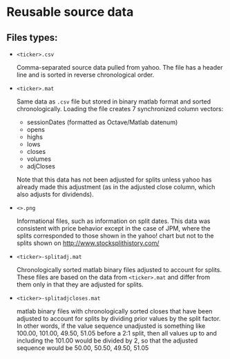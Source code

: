 Reusable source data
===
Files types:
---
- <code>&lt;ticker&gt;.csv</code>

    Comma-separated source data pulled from yahoo. The file has a header line and is
    sorted in reverse chronological order.

- <code>&lt;ticker&gt;.mat</code>

    Same data as <code>.csv</code> file but stored in binary matlab format and sorted
    chronologically. Loading the file creates 7 synchronized column vectors:

    - sessionDates (formatted as Octave/Matlab datenum)
    - opens
    - highs
    - lows
    - closes
    - volumes
    - adjCloses

    Note that this data has not been adjusted for splits unless yahoo has already made this
    adjustment (as in the adjusted close column, which also adjusts for dividends).

- <code>&lt;&gt;.png</code>

    Informational files, such as information on split dates. This data was consistent with
    price behavior except in the case of JPM, where the splits corresponded to those
    shown in the yahoo! chart but not to the splits shown on http://www.stocksplithistory.com/

- <code>&lt;ticker&gt;-splitadj.mat</code>

    Chronologically sorted matlab binary files adjusted to account for splits. These files are based on the data
    from <code>&lt;ticker&gt;.mat</code> and differ from them only in that they are adjusted for splits.

- <code>&lt;ticker&gt;-splitadjcloses.mat</code>

    matlab binary files with chronologically sorted closes that have been adjusted to account
    for splits by dividing prior values by the split factor. In other words, if the value sequence unadjusted is 
    something like 100.00, 101.00, 49.50, 51.05 before a 2:1 split, then all values up to and including
    the 101.00 would be divided by 2, so that the adjusted sequence would be 50.00, 50.50, 49.50, 51.05
